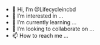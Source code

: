- 👋 Hi, I’m @Lifecycleincbd
- 👀 I’m interested in ...
- 🌱 I’m currently learning ...
- 💞️ I’m looking to collaborate on ...
- 📫 How to reach me ...

<!---
Lifecycleincbd/Lifecycleincbd is a ✨ special ✨ repository because its `README.md` (this file) appears on your GitHub profile.
You can click the Preview link to take a look at your changes.
--->
